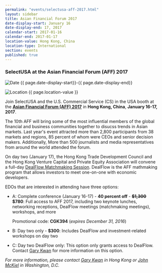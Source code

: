 ```yaml
---
permalink: "events/selectusa-aff-2017.html"
layout: sidebar
title: Asian Financial Forum 2017
date-display-start: January 16
date-display-end: 17, 2017
calendar-start: 2017-01-16
calendar-end: 2017-01-17
location-value: Hong Kong, China
location-type: International
section: events
published: true
---
```


### SelectUSA at the Asian Financial Forum (AFF) 2017

![Date](https://google.github.io/material-design-icons/action/svg/design/ic_event_24px.svg "Date") {{ page.date-display-start}}-{{ page.date-display-end}}

![Location](http://google.github.io/material-design-icons/social/svg/design/ic_location_city_24px.svg "Location") {{ page.location-value }}

Join SelectUSA and the U.S. Commercial Service (CS) in the USA booth at the **[Asian Financial Forum (AFF) 2017](http://www.asianfinancialforum.com/en/index.htm)** in **Hong Kong, China**, **January 16-17, 2017**. 

The 10th AFF will bring some of the most influential members of the global financial and business communities together to disucss trends in Asian markets. Last year's event attracted more than 2,800 participants from 38 markets and regions, 85 percent of whom were CEOs and senior decision makers. Additionally, More than 500 journalists and media representatives from around the world attended the forum.

On day two (January 17), the Hong Kong Trade Development Council and the Hong Kong Venture Capital and Private Equity Association will convene a full-day [DealFlow Matchmaking Session](http://www.asianfinancialforum.com/en/info_deal.htm). DealFlow is the AFF mathmaking program that allows investors to meet one-on-one with economic developers.

EDOs that are interested in attending have three options:

* A: Complete conference (January 16-17) - **40 percent off** - **<strike>$1,300</strike> $780**: Full access to AFF 2017, including two keynote lunches, networking receptions, DealFlow meetings (matchmaking meetings), workshops, and more

  Promotional code: **CGK394** (_expires December 31, 2016_)

* B: Day two only - **$300**: Includes DealFlow and investment-related workshops on day two

* C: Day two DealFlow only: This option only grants access to DealFlow. Contact [Gary Kwan](mailto:gary.kwan@trade.gov) for more information on this option.


_For more information, please contact [Gary Kwan](mailto:gary.kwan@trade.gov) in Hong Kong or [John McKiel](mailto:john.mckiel@trade.gov) in Washington, D.C._

